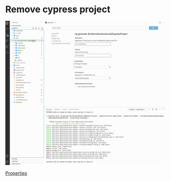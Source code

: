 # Remove cypress project

<p>
    <a target="_blank" rel="noopener noreferrer" href="https://github.com/srlee309/vscode-domain-schematics-extension/blob/main/gifs/remove-cypress-project.gif?raw=true">
        <img src="https://github.com/srlee309/vscode-domain-schematics-extension/blob/main/gifs/remove-cypress-project.gif?raw=true" alt="Demo" style="max-width:100%;">
    </a>
</p>

[Properties](https://github.com/srlee309/domain/blob/master/packages/domain/src/schematics/remove-cypress-project/schema.json)